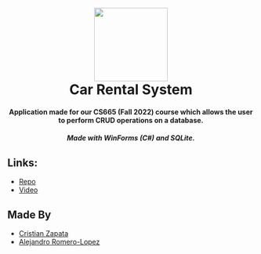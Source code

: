 
<h1 align="center">
  <br>
    <a> 
      <img src="https://cdn.discordapp.com/emojis/751223519995494400.webp?size=96&quality=lossless" width="150"> 
    </a>
  <br>
  Car Rental System
  <br>
</h1>

<h4 align="center"> Application made for our CS665 (Fall 2022) course which allows the user to perform CRUD operations on a database. </h4>
<h5 align="center">Made with WinForms (C#) and SQLite.</h5>

## Links:
- [Repo](https://github.com/criszap/DBProject)
- [Video](https://youtu.be/7W-3_yNQ4_8)
  
## Made By
- [Cristian Zapata](https://github.com/criszap)
- [Alejandro Romero-Lopez](https://github.com/aromero38)
